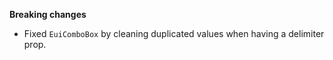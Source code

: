 **Breaking changes**

- Fixed `EuiComboBox` by cleaning duplicated values when having a delimiter prop.
